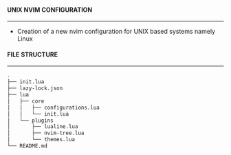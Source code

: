 #### UNIX NVIM CONFIGURATION

---

* Creation of a new nvim configuration for UNIX based systems namely Linux

#### FILE STRUCTURE

---

```bash
.
├── init.lua
├── lazy-lock.json
├── lua
│   ├── core
│   │   ├── configurations.lua
│   │   └── init.lua
│   └── plugins
│       ├── lualine.lua
│       ├── nvim-tree.lua
│       └── themes.lua
└── README.md
```
